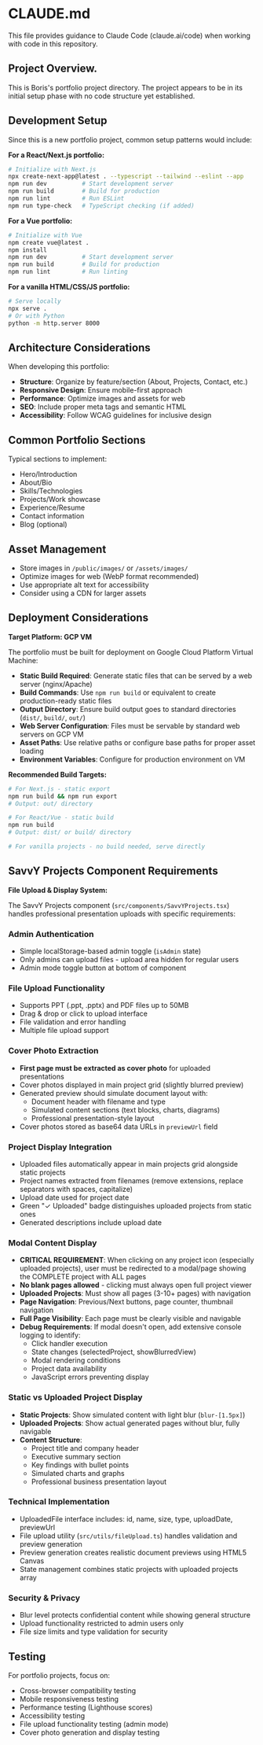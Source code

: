 # CLAUDE.md

This file provides guidance to Claude Code (claude.ai/code) when working with code in this repository.

## Project Overview.

This is Boris's portfolio project directory. The project appears to be in its initial setup phase with no code structure yet established.

## Development Setup

Since this is a new portfolio project, common setup patterns would include:

**For a React/Next.js portfolio:**
```bash
# Initialize with Next.js
npx create-next-app@latest . --typescript --tailwind --eslint --app
npm run dev          # Start development server
npm run build        # Build for production
npm run lint         # Run ESLint
npm run type-check   # TypeScript checking (if added)
```

**For a Vue portfolio:**
```bash
# Initialize with Vue
npm create vue@latest .
npm install
npm run dev          # Start development server
npm run build        # Build for production
npm run lint         # Run linting
```

**For a vanilla HTML/CSS/JS portfolio:**
```bash
# Serve locally
npx serve .
# Or with Python
python -m http.server 8000
```

## Architecture Considerations

When developing this portfolio:

- **Structure**: Organize by feature/section (About, Projects, Contact, etc.)
- **Responsive Design**: Ensure mobile-first approach
- **Performance**: Optimize images and assets for web
- **SEO**: Include proper meta tags and semantic HTML
- **Accessibility**: Follow WCAG guidelines for inclusive design

## Common Portfolio Sections

Typical sections to implement:
- Hero/Introduction
- About/Bio
- Skills/Technologies
- Projects/Work showcase
- Experience/Resume
- Contact information
- Blog (optional)

## Asset Management

- Store images in `/public/images/` or `/assets/images/`
- Optimize images for web (WebP format recommended)
- Use appropriate alt text for accessibility
- Consider using a CDN for larger assets

## Deployment Considerations

**Target Platform: GCP VM**

The portfolio must be built for deployment on Google Cloud Platform Virtual Machine:

- **Static Build Required**: Generate static files that can be served by a web server (nginx/Apache)
- **Build Commands**: Use `npm run build` or equivalent to create production-ready static files
- **Output Directory**: Ensure build output goes to standard directories (`dist/`, `build/`, `out/`)
- **Web Server Configuration**: Files must be servable by standard web servers on GCP VM
- **Asset Paths**: Use relative paths or configure base paths for proper asset loading
- **Environment Variables**: Configure for production environment on VM

**Recommended Build Targets:**
```bash
# For Next.js - static export
npm run build && npm run export
# Output: out/ directory

# For React/Vue - static build
npm run build
# Output: dist/ or build/ directory

# For vanilla projects - no build needed, serve directly
```

## SavvY Projects Component Requirements

**File Upload & Display System:**

The SavvY Projects component (`src/components/SavvYProjects.tsx`) handles professional presentation uploads with specific requirements:

### Admin Authentication
- Simple localStorage-based admin toggle (`isAdmin` state)
- Only admins can upload files - upload area hidden for regular users
- Admin mode toggle button at bottom of component

### File Upload Functionality
- Supports PPT (.ppt, .pptx) and PDF files up to 50MB
- Drag & drop or click to upload interface
- File validation and error handling
- Multiple file upload support

### Cover Photo Extraction
- **First page must be extracted as cover photo** for uploaded presentations
- Cover photos displayed in main project grid (slightly blurred preview)
- Generated preview should simulate document layout with:
  - Document header with filename and type
  - Simulated content sections (text blocks, charts, diagrams)
  - Professional presentation-style layout
- Cover photos stored as base64 data URLs in `previewUrl` field

### Project Display Integration  
- Uploaded files automatically appear in main projects grid alongside static projects
- Project names extracted from filenames (remove extensions, replace separators with spaces, capitalize)
- Upload date used for project date
- Green "✓ Uploaded" badge distinguishes uploaded projects from static ones
- Generated descriptions include upload date

### Modal Content Display
- **CRITICAL REQUIREMENT**: When clicking on any project icon (especially uploaded projects), user must be redirected to a modal/page showing the COMPLETE project with ALL pages
- **No blank pages allowed** - clicking must always open full project viewer
- **Uploaded Projects**: Must show all pages (3-10+ pages) with navigation
- **Page Navigation**: Previous/Next buttons, page counter, thumbnail navigation
- **Full Page Visibility**: Each page must be clearly visible and navigable
- **Debug Requirements**: If modal doesn't open, add extensive console logging to identify:
  - Click handler execution
  - State changes (selectedProject, showBlurredView)
  - Modal rendering conditions
  - Project data availability
  - JavaScript errors preventing display

### Static vs Uploaded Project Display
- **Static Projects**: Show simulated content with light blur (`blur-[1.5px]`)
- **Uploaded Projects**: Show actual generated pages without blur, fully navigable
- **Content Structure**: 
  - Project title and company header
  - Executive summary section  
  - Key findings with bullet points
  - Simulated charts and graphs
  - Professional business presentation layout

### Technical Implementation
- UploadedFile interface includes: id, name, size, type, uploadDate, previewUrl
- File upload utility (`src/utils/fileUpload.ts`) handles validation and preview generation
- Preview generation creates realistic document previews using HTML5 Canvas
- State management combines static projects with uploaded projects array

### Security & Privacy
- Blur level protects confidential content while showing general structure
- Upload functionality restricted to admin users only
- File size limits and type validation for security

## Testing

For portfolio projects, focus on:
- Cross-browser compatibility testing
- Mobile responsiveness testing
- Performance testing (Lighthouse scores)
- Accessibility testing
- File upload functionality testing (admin mode)
- Cover photo generation and display testing